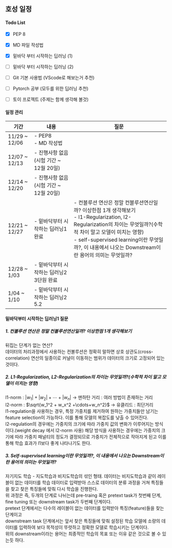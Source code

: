 ## 호성 일정

#### Todo List
- [X] PEP 8
- [X] MD 파일 작성법
- [X] 밑바닥 부터 시작하는 딥러닝 (1)
- [ ] 밑바닥 부터 시작하는 딥러닝 (2)
- [ ] Git 기본 사용법 (VScode로 해보는거 추천)
- [ ] Pytorch 공부 (모두를 위한 딥러닝 추천)
- [ ] 토이 프로젝트 (주제는 함께 생각해 볼것)


#### 일정 관리

기간 | 내용 | 질문
-- | -- | -- 
11/29 ~ 12/06  | - PEP8 </br> - MD 작성법 |
12/07 ~ 12/13  | - 진행사항 없음(시험 기간 ~ 12월 20일) |
12/14 ~ 12/20  | - 진행사항 없음(시험 기간 ~ 12월 20일) |
12/21 ~ 12/27  | - 밑바닥부터 시작하는 딥러닝1 완료 | - 컨볼루션 연산은 정말 컨볼루션연산일까? 이상한점 1개 생각해보기 </br> - l1-Regularization, l2-Regularization의 차이는 무엇일까?(수학적 차이 말고 모델이 미치는 영향) </br> - self-supervised learning이란 무엇일까?, 이 내용에서 나오는 Downstream이란 용어의 의미는 무엇일까? | 
12/28 ~ 1/03   | - 밑바닥부터 시작하는 딥러닝2 3단원 완료 | 
1/04 ~ 1/10 | - 밑바닥부터 시작하는 딥러닝2 5.2 |

#### 밑바닥부터 시작하는 딥러닝1 질문
##### 1. 컨볼루션 연산은 정말 컨볼루션연산일까? 이상한점 1개 생각해보기
뒤집는 단계가 없는 연산?   
데이터의 처리과정에서 사용하는 컨볼루션은 정확히 말하면 상호 상관도(cross-correlation) 연산의 일종이로 커널이 이동하는 범위가 데이터의 크기로 고정되어 있는 것이다. 
##### 2. L1-Regularization, L2-Regularization의 차이는 무엇일까?(수학적 차이 말고 모델이 미치는 영향)
l1-norm : $|w_1|+|w_2| + \cdots +|w_n|$ → 맨하탄 거리 : 여러 방법이 존재하는 거리   
l2-norm : $\sqrt{w_1^2 + w_x^2 +\cdots+w_n^2}$ → 유클리드 : 최단거리   
l1-regulation을 사용하는 경우, 특정 가중치를 제거하여 원하는 가중치들만 남기는 feature selection이 가능하다. 이를 통해 모델의 복잡도를 낮출 수 있어진다.   
l2-regulation의 경우에는 가중치의 크기에 따라 가중치 값의 변화가 이루어지는 방식이다.(weight decay 에서 l2-norm 사용) 해당 방식을 사용하는 경우에는 가중치의 크기에 따라 가중치 패널티의 정도가 결정되므로 가중치가 전체적으로 작아지게 된고 이를 통해 학습 효과가 l1보다 좋게 나타나기도 한다.   
##### 3. Self-supervised learning이란 무엇일까?, 이 내용에서 나오는 Downstream이란 용어의 의미는 무엇일까?
자기지도 학습 - 지도학습과 비지도학습의 섞인 형태. 데이터는 비지도학습과 같이 레이블이 없는 데이터를 학습 데이터로 입력받아 스스로 데이터의 분류 과정을 거쳐 특징들을 찾고 찾은 특징들에 맞춰 다시 학습을 진행한다.    
위 과정은 즉, 두개의 단계로 나뉘는데 pre-traing 혹은 pretext task가 첫번째 단계, fine tuning 또는 downstream task가 두번째 단계이다.    
pretext 단계에서는 다수의 레이블이 없는 데이터를 입력받아 특징(feature)들을 찾는 단계이고   
downstream task 단계에서는 앞서 찾은 특징들에 맞춰 설정된 학습 모델에 소량의 데이터를 입력하여 보다 목적성이 뚜렷하고 정확한 모델로 학습시키는 단계이다.   
위의 downstream이라는 용어는 최종적인 학습의 목표 또는 이유 같은 것으로 볼 수 있는듯 하다.   

